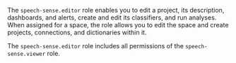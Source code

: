 The `speech-sense.editor` role enables you to edit a project, its description, dashboards, and alerts, create and edit its classifiers, and run analyses. When assigned for a space, the role allows you to edit the space and create projects, connections, and dictionaries within it.

The `speech-sense.editor` role includes all permissions of the `speech-sense.viewer` role.